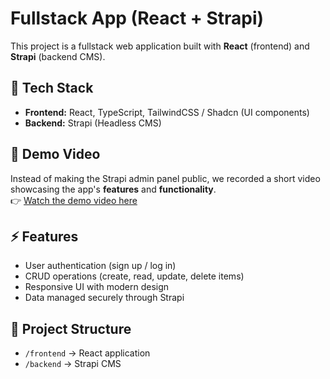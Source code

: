 # Fullstack App (React + Strapi)

This project is a fullstack web application built with **React** (frontend) and **Strapi** (backend CMS).

## 🚀 Tech Stack
- **Frontend:** React, TypeScript, TailwindCSS / Shadcn (UI components)
- **Backend:** Strapi (Headless CMS)

## 🎥 Demo Video
Instead of making the Strapi admin panel public, we recorded a short video showcasing the app's **features** and **functionality**.  
👉 [Watch the demo video here](https://drive.google.com/file/d/1ijdlj3LyDR4lp3LJJsIp2MEtzFM49yPI/view?usp=sharing)

## ⚡ Features
- User authentication (sign up / log in)
- CRUD operations (create, read, update, delete items)
- Responsive UI with modern design
- Data managed securely through Strapi

## 📂 Project Structure
- `/frontend` → React application
- `/backend` → Strapi CMS


